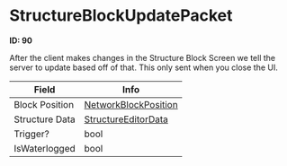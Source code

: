 # StructureBlockUpdatePacket

**ID: 90**  

After the client makes changes in the Structure Block Screen we tell the server to update based off of that. This only sent when you close the UI.

<table><thead><tr><th>Field</th><th>Info</th></tr></thead><tbody>
<tr><td>Block Position</td><td><a href="../types/NetworkBlockPosition.md">NetworkBlockPosition</a></td></tr>
<tr><td>Structure Data</td><td><a href="../types/StructureEditorData.md">StructureEditorData</a></td></tr>
<tr><td>Trigger?</td><td>bool</td></tr>
<tr><td>IsWaterlogged</td><td>bool</td></tr>
</tbody></table>